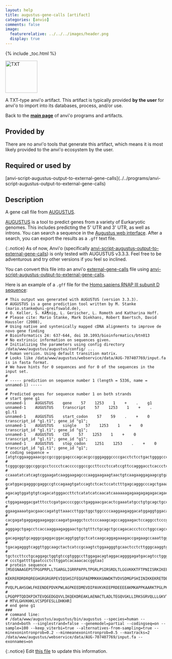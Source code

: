 ```yaml
---
layout: help
title: augustus-gene-calls [artifact]
categories: [anvio]
comments: false
image:
  featurerelative: ../../../images/header.png
  display: true
---
```



{% include _toc.html %}


<img src="../../images/icons/TXT.png" alt="TXT" style="width:100px; border:none" />

A TXT-type anvi'o artifact. This artifact is typically provided **by the user** for anvi'o to import into its databases, process, and/or use.

Back to the **[main page](../../)** of anvi'o programs and artifacts.

## Provided by


There are no anvi'o tools that generate this artifact, which means it is most likely provided to the anvi'o ecosystem by the user.


## Required or used by


<p style="text-align: left" markdown="1"><span class="artifact-r">[anvi-script-augustus-output-to-external-gene-calls](../../programs/anvi-script-augustus-output-to-external-gene-calls)</span></p>


## Description

A gene call file from [AUGUSTUS](http://bioinf.uni-greifswald.de/augustus/). 

[AUGUSTUS](http://bioinf.uni-greifswald.de/augustus/) is a tool to predict genes from a variety of Eurkaryotic genomes. This includes predicting the 5' UTR and 3' UTR, as well as introns. You can search a sequence in the [Augustus web interface](http://bioinf.uni-greifswald.de/augustus/submission.php). After a search, you can export the results as a `.gff` text file.  

{:.notice}
As of now, Anvi'o (specifically <span class="artifact-n">[anvi-script-augustus-output-to-external-gene-calls](/help/7/programs/anvi-script-augustus-output-to-external-gene-calls)</span>) is only tested with AUGUSTUS v3.3.3. Feel free to be adventurous and try other versions if you feel so inclined. 

You can convert this file into an anvi'o <span class="artifact-n">[external-gene-calls](/help/7/artifacts/external-gene-calls)</span> file using <span class="artifact-n">[anvi-script-augustus-output-to-external-gene-calls](/help/7/programs/anvi-script-augustus-output-to-external-gene-calls)</span>. 

Here is an example of a `.gff` file for the [Homo sapiens RNAP III subunit D sequence](https://www.ncbi.nlm.nih.gov/nuccore/NM_001722.3?report=fasta): 

    # This output was generated with AUGUSTUS (version 3.3.3).
    # AUGUSTUS is a gene prediction tool written by M. Stanke (mario.stanke@uni-greifswald.de),
    # O. Keller, S. KÃ¶nig, L. Gerischer, L. Romoth and Katharina Hoff.
    # Please cite: Mario Stanke, Mark Diekhans, Robert Baertsch, David Haussler (2008),
    # Using native and syntenically mapped cDNA alignments to improve de novo gene finding
    # Bioinformatics 24: 637-644, doi 10.1093/bioinformatics/btn013
    # No extrinsic information on sequences given.
    # Initializing the parameters using config directory /data/www/augustus/augustus/config/ ...
    # human version. Using default transition matrix.
    # Looks like /data/www/augustus/webservice/data/AUG-707407769/input.fa is in fasta format.
    # We have hints for 0 sequences and for 0 of the sequences in the input set.
    #
    # ----- prediction on sequence number 1 (length = 5336, name = unnamed-1) -----
    #
    # Predicted genes for sequence number 1 on both strands
    # start gene g1
    unnamed-1    AUGUSTUS    gene    57    1253    1    +    .    g1
    unnamed-1    AUGUSTUS    transcript    57    1253    1    +    .    g1.t1
    unnamed-1    AUGUSTUS    start_codon    57    59    .    +    0    transcript_id "g1.t1"; gene_id "g1";
    unnamed-1    AUGUSTUS    single    57    1253    1    +    0    transcript_id "g1.t1"; gene_id "g1";
    unnamed-1    AUGUSTUS    CDS    57    1253    1    +    0    transcript_id "g1.t1"; gene_id "g1";
    unnamed-1    AUGUSTUS    stop_codon    1251    1253    .    +    0    transcript_id "g1.t1"; gene_id "g1";
    # coding sequence = [atgtcggaaggaaacgccgccggcgagcccagcacgccgggagggccccgacctctcctgactggggcccgggggctca
    # tcgggcggcggccggcgcctcccctcacccccggccgccttccctccatccgttccagggacctcaccctcgggggagtcaagaagaaaaccttcacc
    # ccaaatatcatcagtcggaagatcaaggaagagcccaaggaagaagtaactgtcaagaaggagaagcgtgaaagggacagagaccgacaacgagaggg
    # gcatggacgagggcgaggccgtccagaagtgatccagtctcactccatctttgagcagggcccagctgaaatgatgaagaaaaaagggaactgggata
    # agacagtggatgtgtcagacatgggaccttctcatatcatcaacatcaaaaaagagaagagagagacagacgaagaaactaaacagatcttgcgtatg
    # ctggagaaggacgatttcctcgatgaccccggcctgaggaacgacactcgaaatatgcctgtgcagctgccgctggctcactcaggatggctttttaa
    # ggaagaaaatgacgaaccagatgttaaaccttggctggctggccccaaggaagaggacatggaggtggacatacctgctgtgaaagtgaaagaggagc
    # cacgagatgaggaggaagaggccaagatgaaggctcctcccaaagcagccaggaagactccaggcctcccgaaggatgtatctgtggcagagctgctg
    # agggagctgagcctcaccaaggaagaggaactgctgtttctgcagctgccagacaccctccctggccagccacccacccaggacatcaagcctatcaa
    # gacagaggtgcagggcgaggacggacaggtggtgctcatcaagcaggagaaagaccgagaagccaaattggcagagaatgcttgtaccctggctgacc
    # tgacagagggtcaggttggcaagctactcatccgcaagtctggaagggtgcaactcctcttgggcaaggtgactctggacgtgaccatgggaactgcc
    # tgctccttcctgcaggagctggtgtccgtgggccttggagacagtaggacaggggagatgacagtcctgggacacgtgaagcacaaacttgtatgttc
    # ccctgattttgaatccctcttggatcacaaacaccggtaa]
    # protein sequence = [MSEGNAAGEPSTPGGPRPLLTGARGLIGRRPAPPLTPGRLPSIRSRDLTLGGVKKKTFTPNIISRKIKEEPKEEVTVK
    # KEKRERDRDRQREGHGRGRGRPEVIQSHSIFEQGPAEMMKKKGNWDKTVDVSDMGPSHIINIKKEKRETDEETKQILRMLEKDDFLDDPGLRNDTRNM
    # PVQLPLAHSGWLFKEENDEPDVKPWLAGPKEEDMEVDIPAVKVKEEPRDEEEEAKMKAPPKAARKTPGLPKDVSVAELLRELSLTKEEELLFLQLPDT
    # LPGQPPTQDIKPIKTEVQGEDGQVVLIKQEKDREAKLAENACTLADLTEGQVGKLLIRKSGRVQLLLGKVTLDVTMGTACSFLQELVSVGLGDSRTGE
    # MTVLGHVKHKLVCSPDFESLLDHKHR]
    # end gene g1
    ###
    # command line:
    # /data/www/augustus/augustus/bin/augustus --species=human --strand=both --singlestrand=false --genemodel=partial --codingseq=on --sample=100 --keep_viterbi=true --alternatives-from-sampling=true --minexonintronprob=0.2 --minmeanexonintronprob=0.5 --maxtracks=2 /data/www/augustus/webservice/data/AUG-707407769/input.fa --exonnames=on



{:.notice}
Edit [this file](https://github.com/merenlab/anvio/tree/master/anvio/docs/artifacts/augustus-gene-calls.md) to update this information.

